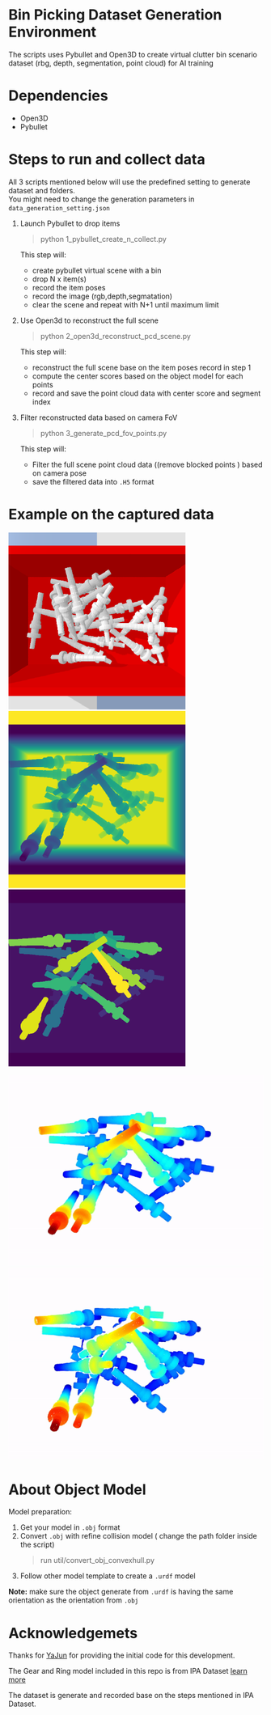 # Bin Picking Dataset Generation Environment
The scripts uses Pybullet and Open3D to create virtual clutter bin scenario dataset (rbg, depth, segmentation, point cloud) for AI training  

# Dependencies
- Open3D
- Pybullet

# Steps to run and collect data

All 3 scripts mentioned below will use the predefined setting to generate dataset and folders.  
You might need to change the generation parameters in `data_generation_setting.json` 

1. Launch Pybullet to drop items
    > python 1_pybullet_create_n_collect.py 
    
    This step will:
    - create pybullet virtual scene with a bin
    - drop N x item(s)
    - record the item poses 
    - record the image (rgb,depth,segmatation) 
    - clear the scene and repeat with N+1 until maximum limit

2. Use Open3d to reconstruct the full scene 
    > python 2_open3d_reconstruct_pcd_scene.py 

    This step will:
    - reconstruct the full scene base on the item poses record in step 1
    - compute the center scores based on the object model for each points
    - record and save the point cloud data with center score and segment index  

3. Filter reconstructed data based on camera FoV  
    > python 3_generate_pcd_fov_points.py 

    This step will:
    - Filter the full scene point cloud data ((remove blocked points ) based on camera pose
    - save the filtered data into `.H5` format

# Example on the captured data 

<img src="./example_image/020_rgb.png" width="350" height="350">
<img src="./example_image/020_depth.png" width="350" height="350">
<img src="./example_image/020_segmentation.png" width="350" height="350">

![full pointcloud image info](./example_image/full_pcd.gif)
![crop pointcloud image info](./example_image/crop_pcd.gif)

# About Object Model
Model preparation:  
1. Get your model in `.obj` format
2. Convert `.obj` with refine collision model ( change the path folder inside the script)  
    > run util/convert_obj_convexhull.py   
3. Follow other model template to create a `.urdf` model  

**Note:** make sure the object generate from `.urdf` is having the same orientation as the orientation from `.obj`

# Acknowledgemets
Thanks for [YaJun](https://github.com/xyjbaal) for providing the initial code for this development.

The Gear and Ring model included in this repo is from IPA Dataset [learn more](https://www.bin-picking.ai/)

The dataset is generate and recorded base on the steps mentioned in IPA Dataset.
